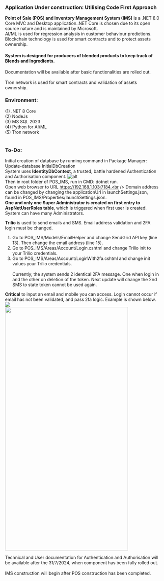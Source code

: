 <h3><b>Application Under construction: Utilising Code First Approach</b></h3>
<b>Point of Sale (POS) and Inventory Management System (IMS)</b> is a .NET 8.0 Core MVC and Desktop application..NET Core is chosen due to its open source nature and is maintained by Microsoft. </b> <br />
AI/ML is used for regression analysis in customer behaviour predictions.
<br/>
Blockchain technology is used for smart contracts and to protect assets ownership.
<h4>System is designed for producers of blended products to keep track of Blends and Ingredients.</h4>
Documentation will be available after basic functionalities are rolled out.</br />
<br />
Tron network is used for smart contracts and validation of assets ownership.
<h3>Environment:</h3>

(1) .NET 8 Core
<br />
(2) NodeJs
<br />
(3) MS SQL 2023
<br />
(4) Python for AI/ML
<br />
(5) Tron network
<br />
<br />
<h3>To-Do:</h3>

Initial creation of database by running command in Package Manager: Update-database InitialDbCreation <br />
System uses <b>IdentityDbContext</b>, a trusted, battle hardened Authentication and Authorisation component. 
![alt ](https://github.com/kiet1375/POS_IMS/blob/main/POS_IMS/POS_IMS/imgs/POS_IMS.jpg)
<br />
Then in root folder of POS_IMS, run in CMD:
dotnet run.
<br /> 
Open web browser to URL https://192.168.1.103:7184.<br />
Domain address can be changed by changing the applicationUrl in launchSettings.json, found in POS_IMS/Properties/launchSettings.json.<br />
<b>One and only one Super Administrator is created on first entry to AspNetUserRoles table</b>, which is triggered when first user is created.<br />
System can have many Administrators. <br />

<b>Trilio</b> is used to send emails and SMS. Email address validation and 2FA login must be changed. <br />
1. Go to POS_IMS/Models/EmailHelper and change SendGrid API key (line 13). Then change the email address (line 15). <br >
2. Go to POS_IMS/Areas/Account/Login.cshtml and change Trilio init to your Trilio credentials. <br />
3. Go to POS_IMS/Areas/Account/LoginWith2fa.cshtml and change init values your Trilio credentials. <br /><br />
Currently, the system sends 2 identical 2FA message. One when login in and the other on deletion of the token. Next update will change the 2nd SMS to state token cannot be used again. <br>

<b>Critical</b> to input an email and mobile you can access. Login cannot occur if email has not been validated, and pass 2fa logic. Example is shown below. <br />
<img src="https://github.com/kiet1375/POS_IMS/blob/main/POS_IMS/POS_IMS/imgs/register.jpg">
<br />
<img src="https://github.com/kiet1375/POS_IMS/blob/main/POS_IMS/POS_IMS/imgs/sms.jpg" width="400" height="790">
<br />

Technical and User documentation for Authentication and Authorisation will be available after the 31/7/2024, when component has been fully rolled out. <br /><br />
IMS construction will begin after POS construction has been completed.





